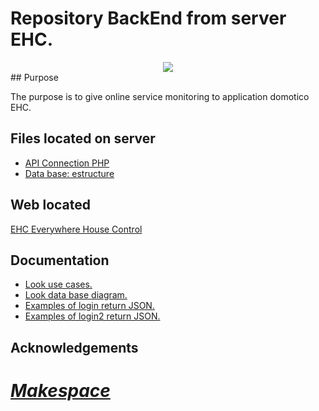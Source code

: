 Repository BackEnd from server EHC.
===================================
<div align="center">
<img onclick="http://ehcontrol.net/" src="http://ehcontrol.net/images/logo.png">
</div>
## Purpose

The purpose is to give online  service monitoring to application domotico EHC.

## Files located on server

- [API Connection PHP](Actual/EHControlConnect/index.php)
- [Data base: estructure](Actual/ehcontrol_estructure.sql)

## Web located

[EHC Everywhere House Control](http://ehcontrol.net/)

## Documentation

- [Look use cases.](Use_Cases)
- [Look data base diagram.](design_DB.png)
- [Examples of login return JSON.](loginBertoldo.json)
- [Examples of login2 return JSON.](login_bertoldo_task_command_single.json)

## Acknowledgements
# *[Makespace](http://makespacemadrid.org/)*